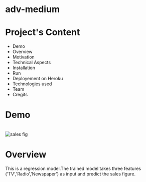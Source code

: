 # adv-medium
<h1>Project's Content</h1>
<ul>
<li>Demo</li>
<li>Overview</li>
<li>Motivation</li>
<li>Technical Aspects</li>    
<li>Installation</li>
<li>Run</li>
<li>Deployement on Heroku</li>
<li>Technologies used</li>
<li>Team</li>
<li>Cregits</li>
</ul>

<h1>Demo</h1>
<link rel="stylesheet" href="https://adv-medium.herokuapp.com/">
<br>
<img src="https://infinitycoaching.net/wp-content/uploads/2018/12/sale-2065116_960_720.jpg" alt="sales fig">


<h1>Overview</h1>
<p>This is a regression model.The trained model takes three features ('TV','Radio','Newspaper') as input and predict the sales figure.</p>
